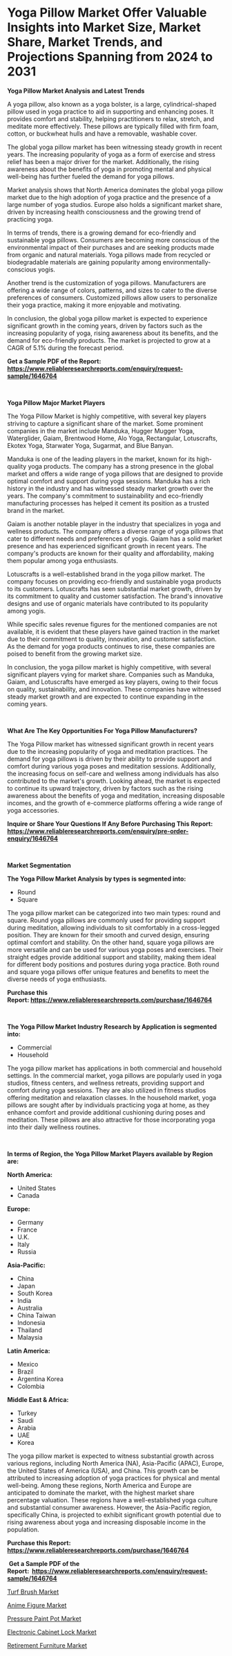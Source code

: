 <p><h1>Yoga Pillow Market Offer Valuable Insights into Market Size, Market Share, Market Trends, and Projections Spanning from 2024 to 2031</h1></p><p><strong>Yoga Pillow Market Analysis and Latest Trends</strong></p>
<p><p>A yoga pillow, also known as a yoga bolster, is a large, cylindrical-shaped pillow used in yoga practice to aid in supporting and enhancing poses. It provides comfort and stability, helping practitioners to relax, stretch, and meditate more effectively. These pillows are typically filled with firm foam, cotton, or buckwheat hulls and have a removable, washable cover.</p><p>The global yoga pillow market has been witnessing steady growth in recent years. The increasing popularity of yoga as a form of exercise and stress relief has been a major driver for the market. Additionally, the rising awareness about the benefits of yoga in promoting mental and physical well-being has further fueled the demand for yoga pillows.</p><p>Market analysis shows that North America dominates the global yoga pillow market due to the high adoption of yoga practice and the presence of a large number of yoga studios. Europe also holds a significant market share, driven by increasing health consciousness and the growing trend of practicing yoga.</p><p>In terms of trends, there is a growing demand for eco-friendly and sustainable yoga pillows. Consumers are becoming more conscious of the environmental impact of their purchases and are seeking products made from organic and natural materials. Yoga pillows made from recycled or biodegradable materials are gaining popularity among environmentally-conscious yogis.</p><p>Another trend is the customization of yoga pillows. Manufacturers are offering a wide range of colors, patterns, and sizes to cater to the diverse preferences of consumers. Customized pillows allow users to personalize their yoga practice, making it more enjoyable and motivating.</p><p>In conclusion, the global yoga pillow market is expected to experience significant growth in the coming years, driven by factors such as the increasing popularity of yoga, rising awareness about its benefits, and the demand for eco-friendly products. The market is projected to grow at a CAGR of 5.1% during the forecast period.</p></p>
<p><strong>Get a Sample PDF of the Report:&nbsp; <a href="https://www.reliableresearchreports.com/enquiry/request-sample/1646764">https://www.reliableresearchreports.com/enquiry/request-sample/1646764</a></strong></p>
<p>&nbsp;</p>
<p><strong>Yoga Pillow Major Market Players</strong></p>
<p><p>The Yoga Pillow Market is highly competitive, with several key players striving to capture a significant share of the market. Some prominent companies in the market include Manduka, Hugger Mugger Yoga, Waterglider, Gaiam, Brentwood Home, Alo Yoga, Rectangular, Lotuscrafts, Ekotex Yoga, Starwater Yoga, Sugarmat, and Blue Banyan.</p><p>Manduka is one of the leading players in the market, known for its high-quality yoga products. The company has a strong presence in the global market and offers a wide range of yoga pillows that are designed to provide optimal comfort and support during yoga sessions. Manduka has a rich history in the industry and has witnessed steady market growth over the years. The company's commitment to sustainability and eco-friendly manufacturing processes has helped it cement its position as a trusted brand in the market.</p><p>Gaiam is another notable player in the industry that specializes in yoga and wellness products. The company offers a diverse range of yoga pillows that cater to different needs and preferences of yogis. Gaiam has a solid market presence and has experienced significant growth in recent years. The company's products are known for their quality and affordability, making them popular among yoga enthusiasts.</p><p>Lotuscrafts is a well-established brand in the yoga pillow market. The company focuses on providing eco-friendly and sustainable yoga products to its customers. Lotuscrafts has seen substantial market growth, driven by its commitment to quality and customer satisfaction. The brand's innovative designs and use of organic materials have contributed to its popularity among yogis.</p><p>While specific sales revenue figures for the mentioned companies are not available, it is evident that these players have gained traction in the market due to their commitment to quality, innovation, and customer satisfaction. As the demand for yoga products continues to rise, these companies are poised to benefit from the growing market size.</p><p>In conclusion, the yoga pillow market is highly competitive, with several significant players vying for market share. Companies such as Manduka, Gaiam, and Lotuscrafts have emerged as key players, owing to their focus on quality, sustainability, and innovation. These companies have witnessed steady market growth and are expected to continue expanding in the coming years.</p></p>
<p>&nbsp;</p>
<p><strong>What Are The Key Opportunities For Yoga Pillow Manufacturers?</strong></p>
<p><p>The Yoga Pillow market has witnessed significant growth in recent years due to the increasing popularity of yoga and meditation practices. The demand for yoga pillows is driven by their ability to provide support and comfort during various yoga poses and meditation sessions. Additionally, the increasing focus on self-care and wellness among individuals has also contributed to the market's growth. Looking ahead, the market is expected to continue its upward trajectory, driven by factors such as the rising awareness about the benefits of yoga and meditation, increasing disposable incomes, and the growth of e-commerce platforms offering a wide range of yoga accessories.</p></p>
<p><strong>Inquire or Share Your Questions If Any Before Purchasing This Report: <a href="https://www.reliableresearchreports.com/enquiry/pre-order-enquiry/1646764">https://www.reliableresearchreports.com/enquiry/pre-order-enquiry/1646764</a></strong></p>
<p>&nbsp;</p>
<p><strong>Market Segmentation</strong></p>
<p><strong>The Yoga Pillow Market Analysis by types is segmented into:</strong></p>
<p><ul><li>Round</li><li>Square</li></ul></p>
<p><p>The yoga pillow market can be categorized into two main types: round and square. Round yoga pillows are commonly used for providing support during meditation, allowing individuals to sit comfortably in a cross-legged position. They are known for their smooth and curved design, ensuring optimal comfort and stability. On the other hand, square yoga pillows are more versatile and can be used for various yoga poses and exercises. Their straight edges provide additional support and stability, making them ideal for different body positions and postures during yoga practice. Both round and square yoga pillows offer unique features and benefits to meet the diverse needs of yoga enthusiasts.</p></p>
<p><strong>Purchase this Report:&nbsp;<a href="https://www.reliableresearchreports.com/purchase/1646764">https://www.reliableresearchreports.com/purchase/1646764</a></strong></p>
<p>&nbsp;</p>
<p><strong>The Yoga Pillow Market Industry Research by Application is segmented into:</strong></p>
<p><ul><li>Commercial</li><li>Household</li></ul></p>
<p><p>The yoga pillow market has applications in both commercial and household settings. In the commercial market, yoga pillows are popularly used in yoga studios, fitness centers, and wellness retreats, providing support and comfort during yoga sessions. They are also utilized in fitness studios offering meditation and relaxation classes. In the household market, yoga pillows are sought after by individuals practicing yoga at home, as they enhance comfort and provide additional cushioning during poses and meditation. These pillows are also attractive for those incorporating yoga into their daily wellness routines.</p></p>
<p>&nbsp;</p>
<p><strong>In terms of Region, the Yoga Pillow Market Players available by Region are:</strong></p>
<p>
    <p> <strong> North America: </strong>
        <ul>
            <li>United States</li>
            <li>Canada</li>
        </ul>
        </p> 
    <p> <strong> Europe: </strong>
        <ul>
            <li>Germany</li>
            <li>France</li>
            <li>U.K.</li>
            <li>Italy</li>
            <li>Russia</li>
        </ul>
        </p> 
    <p> <strong> Asia-Pacific: </strong>
        <ul>
            <li>China</li>
            <li>Japan</li>
            <li>South Korea</li>
            <li>India</li>
            <li>Australia</li>
            <li>China Taiwan</li>
            <li>Indonesia</li>
            <li>Thailand</li>
            <li>Malaysia</li>
        </ul>
        </p> 
    <p> <strong> Latin America: </strong>
        <ul>
            <li>Mexico</li>
            <li>Brazil</li>
            <li>Argentina Korea</li>
            <li>Colombia</li>
        </ul>
        </p> 
    <p> <strong> Middle East & Africa: </strong>
        <ul>
            <li>Turkey</li>
            <li>Saudi</li>
            <li>Arabia</li>
            <li>UAE</li>
            <li>Korea</li>
        </ul>
    </p>
    </p>
<p><p>The yoga pillow market is expected to witness substantial growth across various regions, including North America (NA), Asia-Pacific (APAC), Europe, the United States of America (USA), and China. This growth can be attributed to increasing adoption of yoga practices for physical and mental well-being. Among these regions, North America and Europe are anticipated to dominate the market, with the highest market share percentage valuation. These regions have a well-established yoga culture and substantial consumer awareness. However, the Asia-Pacific region, specifically China, is projected to exhibit significant growth potential due to rising awareness about yoga and increasing disposable income in the population.</p></p>
<p><strong>Purchase this Report: <a href="https://www.reliableresearchreports.com/purchase/1646764">https://www.reliableresearchreports.com/purchase/1646764</a></strong></p>
<p>&nbsp;<strong>Get a Sample PDF of the Report:&nbsp;&nbsp;<a href="https://www.reliableresearchreports.com/enquiry/request-sample/1646764">https://www.reliableresearchreports.com/enquiry/request-sample/1646764</a></strong></p>
<p><strong></strong></p>
<p><p><a href="https://github.com/lababdou/Market-Research-Report-List-1/blob/main/turf-brush-market.md">Turf Brush Market</a></p><p><a href="https://github.com/khayangel/Market-Research-Report-List-1/blob/main/anime-figure-market.md">Anime Figure Market</a></p><p><a href="https://github.com/antony131rp/Market-Research-Report-List-1/blob/main/pressure-paint-pot-market.md">Pressure Paint Pot Market</a></p><p><a href="https://github.com/bracarafogo/Market-Research-Report-List-1/blob/main/electronic-cabinet-lock-market.md">Electronic Cabinet Lock Market</a></p><p><a href="https://github.com/elizabethdagraca/Market-Research-Report-List-1/blob/main/retirement-furniture-market.md">Retirement Furniture Market</a></p></p>